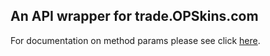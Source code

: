 ## An API wrapper for trade.OPSkins.com

For documentation on method params please see click [here](https://github.com/OPSkins/trade-opskins-api).
